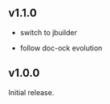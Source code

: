 v1.1.0
-------

- switch to jbuilder

- follow doc-ock evolution


v1.0.0
-------

Initial release.
